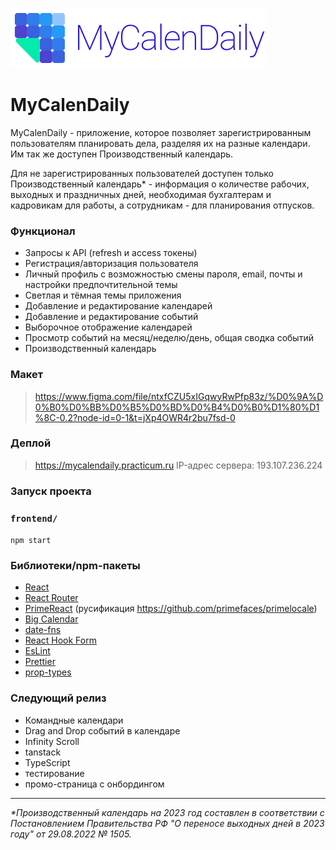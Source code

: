 ![LOGO](frontend/src/images/calendarLogoFull.svg)

# MyCalenDaily
MyCalenDaily - приложение, которое позволяет зарегистрированным пользователям планировать дела, разделяя их на разные календари. Им так же доступен Производственный календарь.

Для не зарегистрированных пользователей доступен только Производственный календарь* - информация о количестве рабочих, выходных и праздничных дней, необходимая бухгалтерам и кадровикам для работы, а сотрудникам - для планирования отпусков.


### Функционал
- Запросы к API (refresh и access токены)
- Регистрация/авторизация пользователя
- Личный профиль с возможностью смены пароля, email, почты и настройки предпочтительной темы
- Светлая и тёмная темы приложения
- Добавление и редактирование календарей
- Добавление и редактирование событий
- Выборочное отображение календарей
- Просмотр событий на месяц/неделю/день, общая сводка событий
- Производственный календарь

### Макет
> https://www.figma.com/file/ntxfCZU5xIGqwyRwPfp83z/%D0%9A%D0%B0%D0%BB%D0%B5%D0%BD%D0%B4%D0%B0%D1%80%D1%8C-0.2?node-id=0-1&t=jXp4OWR4r2bu7fsd-0

### Деплой
> https://mycalendaily.practicum.ru
> IP-адрес сервера: 193.107.236.224

### Запуск проекта

### `frontend/`
`npm start`


### Библиотеки/npm-пакеты
- [React](https://react.dev/)
- [React Router](https://reactrouter.com/en/main)
- [PrimeReact](https://primereact.org/) (русификация https://github.com/primefaces/primelocale)
- [Big Calendar](http://jquense.github.io/react-big-calendar/examples/?path=/story/about-big-calendar--page)
- [date-fns](https://date-fns.org/)
- [React Hook Form](https://react-hook-form.com/)
- [EsLint](https://eslint.org/)
- [Prettier](https://prettier.io/)
- [prop-types](https://www.npmjs.com/package/prop-types)

### Следующий релиз
- Командные календари
- Drag and Drop событий в календаре
- Infinity Scroll
- tanstack
- TypeScript
- тестирование
- промо-страница с онбордингом

---
*\*Производственный календарь на 2023 год составлен в соответствии с Постановлением Правительства РФ "О переносе выходных дней в 2023 году" от 29.08.2022 № 1505.*

